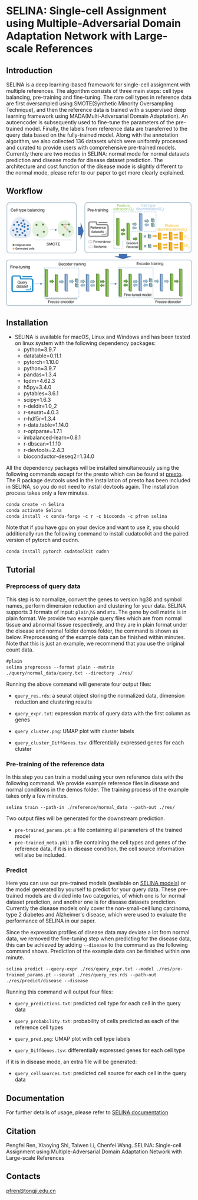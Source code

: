 # SELINA: Single-cell Assignment using Multiple-Adversarial Domain Adaptation Network with Large-scale References

## Introduction

SELINA is a deep learning-based framework for single-cell assignment with multiple references. The algorithm consists of three main steps: cell type balancing, pre-training and fine-tuning. The rare cell types in reference data are first oversampled using SMOTE(Synthetic Minority Oversampling Technique), and then the reference data is trained with a supervised deep learning framework using MADA(Multi-Adversarial Domain Adaptation). An autoencoder is subsequently used to fine-tune the parameters of the pre-trained model. Finally, the labels from reference data are transferred to the query data based on the fully-trained model. Along with the annotation algorithm, we also collected 136 datasets which were uniformly processed and curated to provide users with comprehensive pre-trained models.
Currently there are two modes in SELINA: normal mode for normal datasets prediction and disease mode for disease dataset prediction. The architecture and cost function of the disease mode is slightly different to the normal mode, please refer to our paper to get more clearly explained.

## Workflow

![image](https://github.com/SELINA-team/SELINA.py/blob/main/docs/source/_images/workflow.png)

## Installation

- SELINA is available for macOS, Linux and Windows and has been tested on linux system with the following dependency packages:
  - python=3.9.7
  - datatable=0.11.1
  - pytorch=1.10.0
  - python=3.9.7
  - pandas=1.3.4
  - tqdm=4.62.3
  - h5py=3.4.0
  - pytables=3.6.1
  - scipy=1.6.3
  - r-deldir=1.0_2
  - r-seurat=4.0.3
  - r-hdf5r=1.3.4
  - r-data.table=1.14.0
  - r-optparse=1.7.1
  - imbalanced-learn=0.8.1
  - r-dbscan=1.1.10
  - r-devtools=2.4.3
  - bioconductor-deseq2=1.34.0

All the dependency packages will be installed simultaneously using the following commands except for the presto which can be found at [presto](https://github.com/immunogenomics/presto). The R package devtools used in the installation of presto has been included in SELINA, so you do not need to install devtools again. The installation process takes only a few minutes.

```
conda create -n Selina
conda activate Selina
conda install -c conda-forge -c r -c bioconda -c pfren selina
```

Note that if you have gpu on your device and want to use it, you should additionally run the following command to install cudatoolkit and the paired version of pytorch and cudnn.

```
conda install pytorch cudatoolkit cudnn
```

## Tutorial

### Preprocess of query data

This step is to normalize, convert the genes to version hg38 and symbol names, perform dimension reduction and clustering for your data. SELINA supports 3 formats of input: `plain`,`h5` and `mtx`. The gene by cell matrix is in plain format. We provide two example query files which are from normal tissue and abnormal tissue respectively, and they are in plain format under the disease and normal folder demos folder, the command is shown as below. Preprocessing of the example data can be finished within minutes. Note that this is just an example, we recommend that you use the original count data.

```
#plain
selina preprocess --format plain --matrix ./query/normal_data/query.txt --directory ./res/
```

Running the above command will generate four output files:

- `query_res.rds`: a seurat object storing the normalized data, dimension reduction and clustering results

- `query_expr.txt`: expression matrix of query data with the first column as genes

- `query_cluster.png`: UMAP plot with cluster labels

- `query_cluster_DiffGenes.tsv`: differentially expressed genes for each cluster

### Pre-training of the reference data

In this step you can train a model using your own reference data with the following command. We provide example reference files in disease and normal conditions in the demos folder. The training process of the example takes only a few minutes.

```
selina train --path-in ./reference/normal_data --path-out ./res/
```

Two output files will be generated for the downstream prediction.

- `pre-trained_params.pt`: a file containing all parameters of the trained model
- `pre-trained_meta.pkl`: a file containing the cell types and genes of the reference data, if it is in disease condition, the cell source information will also be included.

### Predict

Here you can use our pre-trained models (available on [SELINA models](https://github.com/SELINA-team/SELINA-reference)) or the model generated by yourself to predict for your query data. These pre-trained models are divided into two categories, of which one is for normal dataset prediction, and another one is for disease datasets prediction. Currently the disease models only cover the non-small-cell lung carcinoma, type 2 diabetes and Alzheimer's disease, which were used to evaluate the performance of SELINA in our paper.

Since the expression profiles of disease data may deviate a lot from normal data, we removed the fine-tuning step when predicting for the disease data, this can be achieved by adding `--disease` to the command as the following command shows. Prediction of the example data can be finished within one minute.

```
selina predict --query-expr ./res/query_expr.txt --model ./res/pre-trained_params.pt --seurat ./res/query_res.rds --path-out ./res/predict/disease --disease
```

Running this command will output four files:

- `query_predictions.txt`: predicted cell type for each cell in the query data

- `query_probability.txt`: probability of cells predicted as each of the reference cell types

- `query_pred.png`: UMAP plot with cell type labels

- `query_DiffGenes.tsv`: differentially expressed genes for each cell type

if it is in disease mode, an extra file will be generated:

- `query_cellsources.txt`: predicted cell source for each cell in the query data

## Documentation

For further details of usage, please refer to [SELINA documentation](https://selinapy.readthedocs.io/en/latest/index.html)

## Citation

Pengfei Ren, Xiaoying Shi, Taiwen Li, Chenfei Wang. SELINA: Single-cell Assignment using Multiple-Adversarial Domain Adaptation Network with Large-scale References

## Contacts

pfren@tongji.edu.cn
